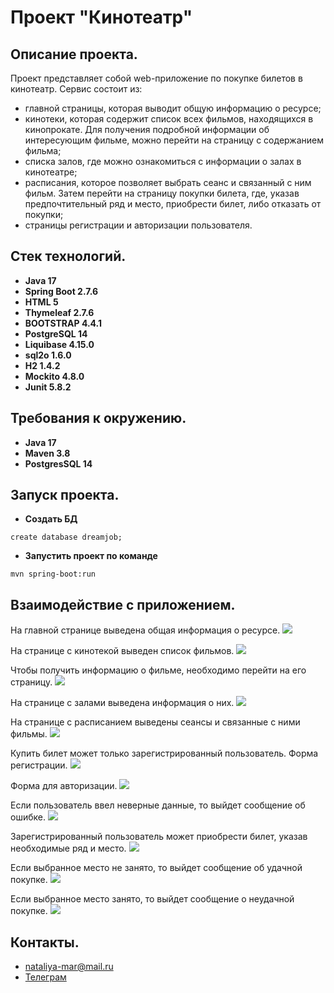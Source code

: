 # Проект "Кинотеатр"

## Описание проекта.

Проект представляет собой web-приложение по покупке билетов в кинотеатр. Сервис состоит из:

- главной страницы, которая выводит общую информацию о ресурсе;
- кинотеки, которая содержит список всех фильмов, находящихся в кинопрокате. Для получения подробной информации об
  интересующим фильме, можно перейти на страницу с содержанием фильма;
- списка залов, где можно ознакомиться с информации о залах в кинотеатре;
- расписания, которое позволяет выбрать сеанс и связанный с ним фильм. Затем перейти на страницу покупки билета, где,
  указав предпочтительный ряд и место, приобрести билет, либо отказать от покупки;
- страницы регистрации и авторизации пользователя.

## Стек технологий.

- **Java 17**
- **Spring Boot 2.7.6**
- **HTML 5**
- **Thymeleaf 2.7.6**
- **BOOTSTRAP 4.4.1**
- **PostgreSQL 14**
- **Liquibase 4.15.0**
- **sql2o 1.6.0**
- **H2 1.4.2**
- **Mockito 4.8.0**
- **Junit 5.8.2**

## Требования к окружению.

- **Java 17**
- **Maven 3.8**
- **PostgresSQL 14**

## Запуск проекта.

- **Создать БД**

``` shell 
create database dreamjob;
```

- **Запустить проект по команде**

``` shell 
mvn spring-boot:run
```

## Взаимодействие с приложением.

На главной странице выведена общая информация о ресурсе.
![](./images/1.png)

На странице с кинотекой выведен список фильмов.
![](images/3.png)

Чтобы получить информацию о фильме, необходимо перейти на его страницу.
![](images/4.png)

На странице с залами выведена информация о них.
![](images/5.png)

На странице с расписанием выведены сеансы и связанные с ними фильмы.
![](images/2.png)

Купить билет может только зарегистрированный пользователь. Форма регистрации.
![](images/7.png)

Форма для авторизации.
![](images/6.png)

Если пользователь ввел неверные данные, то выйдет сообщение об ошибке.
![](images/8.png)

Зарегистрированный пользователь может приобрести билет, указав необходимые ряд и место.
![](images/9.png)

Если выбранное место не занято, то выйдет сообщение об удачной покупке.
![](images/10.png)

Если выбранное место занято, то выйдет сообщение о неудачной покупке.
![](images/11.png)

## Контакты.
- nataliya-mar@mail.ru
- <a href="https://t.me/khmnatalia/" target="_blank">Телеграм</a></h1>
